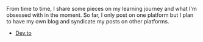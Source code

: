 From time to time, I share some pieces on my learning journey and what I'm obsessed with in the moment. So far, I only post on one platform but I plan to have my own blog and syndicate my posts on other platforms.

- [Dev.to](https://dev.to/bigj1m)
